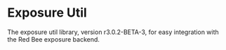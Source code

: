 # Exposure Util

The exposure util library, version r3.0.2-BETA-3, for easy integration with the Red Bee exposure backend.